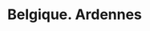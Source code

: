 ---
ref: sol-251-0000
title: "Belgique. Ardennes"
author_name: ["unknown author"]
publisher: ["unknown publisher"]
year: y1958
circa: true
origin: ["Belgium"]
formats: ["booklet"]
disciplines: ["graphic-design"]
tags: ["Expo 58"]
layout: artifact
status: ["scan"]
published: false
int_published: false
image_count:
date_added: 2023-06-16
batch: 58/belgium/1
---